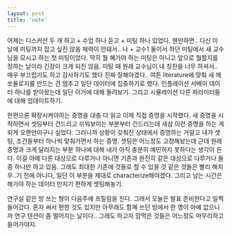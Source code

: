 ```yaml
---
layout: post
title: 'note'
---
```


어제는 디스커션 두 개 하고 + 수업 하나 듣고 + 미팅 하나 있었다. 웬만하면.. 다신 이 날에 미팅까지 잡고 싶진 않음 체력이 안돼서.. 나 + 교수1 둘이서 하던 미팅에서 새 교수님을 모시고 하는 첫 미팅이었다. 딱히 뭘 해가야 하는 미팅은 아니고 앞으로 뭘할지를 정하는 날이라 긴장이 크게 되진 않음. 미팅 때 원래 교수님이 내 칭찬을 너무 하셔서.. 매우 부끄럽기도 하고 감사하기도 했다 진짜 잘해야겠다.. 여튼 literature에 맞춰 새 메쏘돌로지를 만드는 건 멈추고 일단 데이터에 집중하기로 했다. 인플레이션 서베이 데이터 하나를 받아왔는데 일단 이거에 대해 돌려보기. 그리고 시뮬레이션 다른 파라미터들에 대해 업데이트하기. 


한편으론 확장시켜야하는 증명을 대충 다 읽고 이제 직접 증명을 시작했다. 새 증명을 시작하면서 셋팅부터 건드리고 쉬워보이는 부분부터 건드리는데 새삼 이런 증명을 하는 게 되게 오랜만이구나 싶었다. 그러니까 상황이 갖춰진 상태에서 증명하는 거말고 내가 셋팅, 조건들부터 하나씩 맞춰가면서 하는 증명. 셋팅은 어느정도 고정해놨는데 근데 원래 증명과 크게 달라지는 부분 하나에 대해 내가 아직 충분히 예민하지 못하다는 생각이 든다. 이걸 아예 다른 대상으로 다루거나 아니면 기존과 완전히 같은 대상으로 다루거나 둘 중 하나만 하고 있음. 그래도 최대한 기존에 것들로 할 수 있을 것 같은 것들은 빨리 해치우..기 전에 아니다, 일단 이 부분을 제대로 characterize해야겠다. 그리고 남는 시간은 해가야 하는 데이터 만지기 편하게 셋팅해놓기. 


연구실 같은 방 쓰는 형이 다음주에 프릴림을 친다. 그래서 오늘은 발표 준비한다고 일찍 들어갔다. 혼자 써서 편한 것도 있지만 아무래도 함께 쓰던 방에서 한 명이 아예 없으니까 연구 텐션이 좀 떨어지는 날이다.. 그래도 하고자 맘먹은 것들은 어느정도 마무리하고 들어가야지. 

